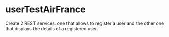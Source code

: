 # userTestAirFrance
Create 2 REST services: one that allows to register a user and the other one that displays the details of a registered user.
